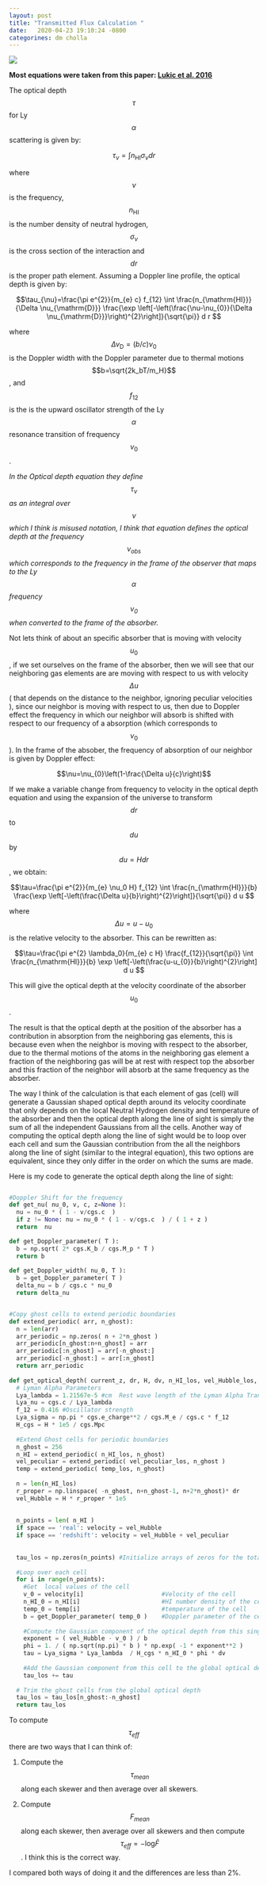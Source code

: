 ```yaml
---
layout: post
title: "Transmitted Flux Calculation "
date:   2020-04-23 19:10:24 -0800
categorines: dm cholla
---
```


<img src="{{ site.url }}assets/images/transmited_flux_pchw18.png"> 

**Most equations were taken from this paper:  [Lukic et al. 2016](https://arxiv.org/abs/1406.6361)**


The optical depth $$\tau$$ for Ly$$\alpha$$ scattering is given by:

$$\tau_{\nu}=\int n_{\mathrm{HI}} \sigma_{\nu} dr$$
 
 where $$\nu$$ is the frequency, $$n_{\mathrm{HI}}$$ is the number density of neutral hydrogen, $$\sigma_{\nu}$$ is the cross section of the interaction and $$dr$$ is the proper path element. Assuming a Doppler line profile, the optical depth is given by:
 
 
$$\tau_{\nu}=\frac{\pi e^{2}}{m_{e} c} f_{12} \int \frac{n_{\mathrm{HI}}}{\Delta \nu_{\mathrm{D}}} \frac{\exp \left[-\left(\frac{\nu-\nu_{0}}{\Delta \nu_{\mathrm{D}}}\right)^{2}\right]}{\sqrt{\pi}} d r $$

where $$\Delta \nu_{\mathrm{D}}=(b/c)\nu_0$$ is the Doppler width with the Doppler parameter due to thermal motions $$b=\sqrt{2k_bT/m_H}$$, and $$f_{12}$$ is the is the upward oscillator strength of the Ly$$\alpha$$ resonance transition of frequency $$\nu_0$$.

*In the Optical depth equation they define $$\tau_{\nu}$$ as an integral over $$\nu$$ which I think is misused notation, I think that equation defines the optical depth at the frequency $$\nu_{\mathrm{obs}}$$ which corresponds to the frequency in the frame of the observer that maps to the Ly$$\alpha$$ frequency $$\nu_0$$ when converted to the frame of the absorber.*


Not lets think of about an specific absorber that is moving with velocity $$u_0$$, if we set ourselves on the frame of the absorber, then we will see that our neighboring  gas elements are are moving with respect to us with velocity $$\Delta u$$( that depends on the distance to the neighbor, ignoring peculiar velocities ), since our neighbor is moving with respect to us, then due to Doppler effect the frequency in which our neighbor will absorb is shifted with respect to our frequency of a absorption (which corresponds to $$\nu_0$$ ).  In the frame of the absober, the frequency of absorption of our neighbor is given by Doppler effect:

$$\nu=\nu_{0}\left(1-\frac{\Delta u}{c}\right)$$


If we make a variable change from frequency to velocity in the optical depth equation and using the expansion of the universe to transform $$dr$$ to $$du$$ by $$du = H dr$$, we obtain:

$$\tau=\frac{\pi e^{2}}{m_{e}  \nu_0 H} f_{12} \int \frac{n_{\mathrm{HI}}}{b} \frac{\exp \left[-\left(\frac{\Delta u}{b}\right)^{2}\right]}{\sqrt{\pi}} d u $$

where $$\Delta u = u-u_{0}$$ is the relative velocity to the absorber. This can be rewritten as:

$$\tau=\frac{\pi e^{2} \lambda_0}{m_{e}  c H} \frac{f_{12}}{\sqrt{\pi}} \int \frac{n_{\mathrm{HI}}}{b} \exp \left[-\left(\frac{u-u_{0}}{b}\right)^{2}\right] d u $$

This will give the optical depth at the velocity coordinate of the absorber $$u_0$$.

The result is that the optical depth at the position of the absorber has a contribution in absorption from the neighboring gas elements, this is because even when the neighbor is moving with respect to the absorber, due to the thermal motions of the atoms in the neighboring gas element a fraction of the neighboring gas will be at rest with respect top the absorber and this fraction of the neighbor will absorb at the same frequency as the absorber.

The way I think of the calculation is that each element of gas (cell) will generate a Gaussian shaped optical depth around its velocity coordinate that only depends on the local Neutral Hydrogen density and temperature of the absorber and then the  optical depth along the line of sight is simply the sum of all the independent Gaussians from all the cells. Another way of computing the optical depth along the line of sight would be to loop over each cell and sum the Gaussian contribution from the all the neighbors along the line of sight (similar to the integral equation), this two options are equivalent, since they only differ in the order on which the sums are made.


Here is my code to generate the optical depth along the line of sight:

```python

#Doppler Shift for the frequency
def get_nu( nu_0, v, c, z=None ):
  nu = nu_0 * ( 1 - v/cgs.c  )
  if z != None: nu = nu_0 * ( 1 - v/cgs.c  ) / ( 1 + z ) 
  return  nu

def get_Doppler_parameter( T ):
  b = np.sqrt( 2* cgs.K_b / cgs.M_p * T )
  return b
  
def get_Doppler_width( nu_0, T ):
  b = get_Doppler_parameter( T ) 
  delta_nu = b / cgs.c * nu_0
  return delta_nu


#Copy ghost cells to extend periodic boundaries   
def extend_periodic( arr, n_ghost):
  n = len(arr)
  arr_periodic = np.zeros( n + 2*n_ghost )
  arr_periodic[n_ghost:n+n_ghost] = arr
  arr_periodic[:n_ghost] = arr[-n_ghost:]
  arr_periodic[-n_ghost:] = arr[:n_ghost]
  return arr_periodic
  
def get_optical_depth( current_z, dr, H, dv, n_HI_los, vel_Hubble_los, vel_peculiar_los, temp_los, space='redshift' ):
  # Lyman Alpha Parameters
  Lya_lambda = 1.21567e-5 #cm  Rest wave length of the Lyman Alpha Transition
  Lya_nu = cgs.c / Lya_lambda
  f_12 = 0.416 #Oscillator strength
  Lya_sigma = np.pi * cgs.e_charge**2 / cgs.M_e / cgs.c * f_12
  H_cgs = H * 1e5 / cgs.Mpc 
  
  #Extend Ghost cells for periodic boundaries
  n_ghost = 256
  n_HI = extend_periodic( n_HI_los, n_ghost)
  vel_peculiar = extend_periodic( vel_peculiar_los, n_ghost )
  temp = extend_periodic( temp_los, n_ghost) 
  
  n = len(n_HI_los)
  r_proper = np.linspace( -n_ghost, n+n_ghost-1, n+2*n_ghost)* dr
  vel_Hubble = H * r_proper * 1e5
  
  
  n_points = len( n_HI )
  if space == 'real': velocity = vel_Hubble
  if space == 'redshift': velocity = vel_Hubble + vel_peculiar
  
  
  tau_los = np.zeros(n_points) #Initialize arrays of zeros for the total optical depth along the line of sight
  
  #Loop over each cell
  for i in range(n_points):
    #Get  local values of the cell
    v_0 = velocity[i]                      #Velocity of the cell
    n_HI_0 = n_HI[i]                       #HI number density of the cell   
    temp_0 = temp[i]                       #temperature of the cell
    b = get_Doppler_parameter( temp_0 )    #Doppler parameter of the cell
    
    #Compute the Gaussian component of the optical depth from this single cell
    exponent = ( vel_Hubble - v_0 ) / b
    phi = 1. / ( np.sqrt(np.pi) * b ) * np.exp( -1 * exponent**2 )
    tau = Lya_sigma * Lya_lambda  / H_cgs * n_HI_0 * phi * dv
    
    #Add the Gaussian component from this cell to the global optical depth along the line of sight
    tau_los += tau
    
  # Trim the ghost cells from the global optical depth 
  tau_los = tau_los[n_ghost:-n_ghost]
  return tau_los


```


To compute $$\tau_{eff}$$ there are two ways that I can think of:

1. Compute the $$\tau_{mean}$$ along each skewer and then average over all skewers.

2. Compute $$F_{mean}$$ along each skewer, then average over all skewers and then compute $$\tau_{eff} = - \mathrm{log} \bar{F}$$. I think this is the correct way.

I compared both ways of doing it and the differences are less than 2%.


   
 
  